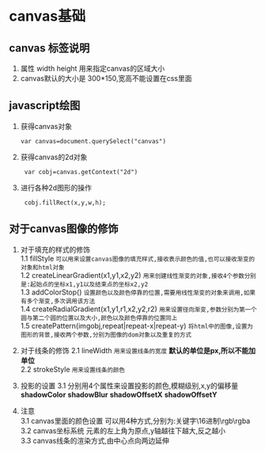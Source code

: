 # canvas基础
## canvas 标签说明 
1. 属性  width  height   用来指定canvas的区域大小   
2. canvas默认的大小是 300*150,宽高不能设置在css里面     

## javascript绘图
1.  获得canvas对象
        
        var canvas=document.querySelect("canvas")       
2. 获得canvas的2d对象

        var cobj=canvas.getContext("2d")
3. 进行各种2d图形的操作

        cobj.fillRect(x,y,w,h); 



## 对于canvas图像的修饰
1.  对于填充的样式的修饰  
  1.1 fillStyle   `可以用来设置canvas图像的填充样式,接收表示颜色的值,也可以接收渐变的对象和html对象`  
  1.2 createLinearGradient(x1,y1,x2,y2)  `用来创建线性渐变的对象,接收4个参数分别是:起始点的坐标x1,y1以及结束点的坐标x2,y2`  
  1.3 addColorStop() `设置颜色以及颜色停靠的位置,需要用线性渐变的对象来调用,如果有多个渐变,多次调用该方法`   
  1.4 createRadialGradient(x1,y1,r1,x2,y2,r2)  `用来设置径向渐变,参数分别为第一个圆与第二个圆的位置以及大小,颜色以及颜色停靠的位置同上`  
  1.5 createPattern(imgobj,repeat|repeat-x|repeat-y) `将html中的图像,设置为图形的背景,接收两个参数,分别为图像的dom对象以及重复的方式`    
2. 对于线条的修饰
  2.1 lineWidth  `用来设置线条的宽度` **默认的单位是px,所以不能加单位**   
  2.2  strokeStyle  `用来设置线条的颜色`
3.  投影的设置
  3.1 分别用4个属性来设置投影的颜色,模糊级别,x,y的偏移量  
      **shadowColor**   **shadowBlur**  **shadowOffsetX**   **shadowOffsetY**  
       
4. 注意  
  3.1  canvas里面的颜色设置 可以用4种方式,分别为:关键字\16进制\rgb\rgba    
  3.2  canvas坐标系统  元素的左上角为原点,y轴越往下越大,反之越小    
  3.3  canvas线条的渲染方式,由中心点向两边延伸     

    

    
     

    
 
